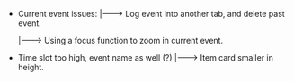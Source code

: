 + Current event issues:
  |---> Log event into another tab, and delete past event.

  |---> Using a focus function to zoom in current event.

+ Time slot too high, event name as well (?)
  |---> Item card smaller in height.
